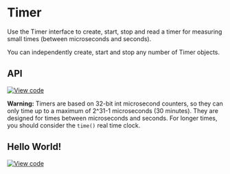 # Timer

Use the Timer interface to create, start, stop and read a timer for measuring small times (between microseconds and seconds).

You can independently create, start and stop any number of Timer objects.

## API

[![View code](https://www.mbed.com/embed/?type=library)](https://docs.mbed.com/docs/mbed-os-api/en/mbed-os-5.3/api/classmbed_1_1Timer.html) 

<span class="warnings">**Warning:** Timers are based on 32-bit int microsecond counters, so they can only time up to a maximum of 2^31-1 microseconds (30 minutes). They are designed for times between microseconds and seconds. For longer times, you should consider the `time()` real time clock. </span> 


## Hello World!

[![View code](https://www.mbed.com/embed/?url=https://developer.mbed.org/teams/mbed_example/code/Timer_HelloWorld/)](https://developer.mbed.org/teams/mbed_example/code/Timer_HelloWorld/file/485b7e68874c/main.cpp) 

